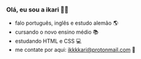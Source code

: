 ### Olá, eu sou a ikari 👋🏻

- falo português, inglês e estudo alemão 🌎
- cursando o novo ensino médio 📚
- estudando HTML e CSS 💻
- me contate por aqui: ikkkkari@protonmail.com 📍
